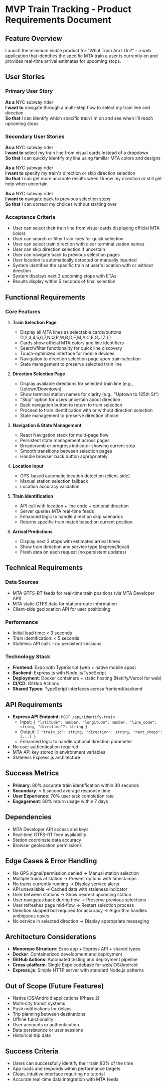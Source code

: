 # MVP Train Tracking - Product Requirements Document

## Feature Overview
Launch the minimum viable product for "What Train Am I On?" - a web application that identifies the specific MTA train a user is currently on and provides real-time arrival estimates for upcoming stops.

## User Stories

### Primary User Story
**As a** NYC subway rider  
**I want to** navigate through a multi-step flow to select my train line and direction  
**So that** I can identify which specific train I'm on and see when I'll reach upcoming stops

### Secondary User Stories

**As a** NYC subway rider  
**I want to** select my train line from visual cards instead of a dropdown  
**So that** I can quickly identify my line using familiar MTA colors and designs

**As a** NYC subway rider  
**I want to** specify my train's direction or skip direction selection  
**So that** I can get more accurate results when I know my direction or still get help when uncertain

**As a** NYC subway rider  
**I want to** navigate back to previous selection steps  
**So that** I can correct my choices without starting over

### Acceptance Criteria
- User can select their train line from visual cards displaying official MTA colors
- User can search or filter train lines for quick selection
- User can select train direction with clear terminal station names
- User can skip direction selection if uncertain
- User can navigate back to previous selection pages
- User location is automatically detected or manually inputted
- System identifies the specific train at user's location with or without direction
- System displays next 3 upcoming stops with ETAs
- Results display within 5 seconds of final selection

## Functional Requirements

### Core Features
1. **Train Selection Page**
   - Display all MTA lines as selectable cards/buttons (1,2,3,4,5,6,7,N,Q,R,W,B,D,F,M,A,C,E,G,J,Z,L)
   - Cards show official MTA colors and line identifiers
   - Search/filter functionality for quick line discovery
   - Touch-optimized interface for mobile devices
   - Navigation to direction selection page upon train selection
   - State management to preserve selected train line

2. **Direction Selection Page**
   - Display available directions for selected train line (e.g., Uptown/Downtown)
   - Show terminal station names for clarity (e.g., "Uptown to 125th St")
   - "Skip" option for users uncertain about direction
   - Back navigation button to return to train selection
   - Proceed to train identification with or without direction selection
   - State management to preserve direction choice

3. **Navigation & State Management**
   - React Navigation stack for multi-page flow
   - Persistent state management across pages
   - Breadcrumb or progress indicator showing current step
   - Smooth transitions between selection pages
   - Handle browser back button appropriately

4. **Location Input**
   - GPS-based automatic location detection (client-side)
   - Manual station selection fallback
   - Location accuracy validation

5. **Train Identification**
   - API call with location + line code + optional direction
   - Server queries MTA real-time feeds
   - Enhanced logic to handle direction skip scenarios
   - Returns specific train match based on current position

6. **Arrival Predictions**
   - Display next 3 stops with estimated arrival times
   - Show train direction and service type (express/local)
   - Fresh data on each request (no persistent updates)

## Technical Requirements

### Data Sources
- MTA GTFS-RT feeds for real-time train positions (via MTA Developer API)
- MTA static GTFS data for station/route information
- Client-side geolocation API for user positioning

### Performance
- Initial load time: < 3 seconds
- Train identification: < 5 seconds
- Stateless API calls - no persistent sessions

### Technology Stack
- **Frontend**: Expo with TypeScript (web + native mobile apps)
- **Backend**: Express.js with Node.js/TypeScript
- **Deployment**: Docker containers + static hosting (Netlify/Vercel for web)
- **CI/CD**: GitHub Actions
- **Shared Types**: TypeScript interfaces across frontend/backend

## API Requirements
- **Express API Endpoint**: `POST /api/identify-train`
  - Input: `{ "latitude": number, "longitude": number, "line_code": string, "direction"?: string }`
  - Output: `{ "train_id": string, "direction": string, "next_stops": [...] }`
  - Enhanced logic to handle optional direction parameter
- No user authentication required
- MTA API key stored in environment variables
- Stateless Express.js architecture

## Success Metrics
- **Primary**: 80% accurate train identification within 30 seconds
- **Secondary**: < 5 second average response time
- **User Experience**: 70% user task completion rate
- **Engagement**: 60% return usage within 7 days

## Dependencies
- MTA Developer API access and keys
- Real-time GTFS-RT feed availability
- Station coordinate data accuracy
- Browser geolocation permissions

## Edge Cases & Error Handling
- No GPS signal/permission denied → Manual station selection
- Multiple trains at station → Present options with timestamps
- No trains currently running → Display service alerts
- API unavailable → Cached data with staleness indicator
- User between stations → Show nearest upcoming station
- User navigates back during flow → Preserve previous selections
- User refreshes page mid-flow → Restart selection process
- Direction skipped but required for accuracy → Algorithm handles ambiguous cases
- No service in selected direction → Display appropriate messaging

## Architecture Considerations
- **Monorepo Structure**: Expo app + Express API + shared types
- **Docker**: Containerized development and deployment
- **GitHub Actions**: Automated testing and deployment pipeline
- **Cross-platform**: Single Expo codebase for web/iOS/Android
- **Express.js**: Simple HTTP server with standard Node.js patterns

## Out of Scope (Future Features)
- Native iOS/Android applications (Phase 2)
- Multi-city transit systems
- Push notifications for delays
- Trip planning between destinations
- Offline functionality
- User accounts or authentication
- Data persistence or user sessions
- Historical trip data

## Success Criteria
- Users can successfully identify their train 80% of the time
- App loads and responds within performance targets
- Clean, intuitive interface requiring no tutorial
- Accurate real-time data integration with MTA feeds